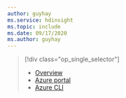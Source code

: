 ```yaml
---
author: guyhay
ms.service: hdinsight
ms.topic: include
ms.date: 09/17/2020
ms.author: guyhay
---
```

> [!div class="op_single_selector"]
> * [Overview](../articles/hdinsight/articles\hdinsight\hdinsight-hadoop-use-data-lake-storage-gen2.md)
> * [Azure portal](../articles/hdinsight/articles/hdinsight-hadoop-use-data-lake-storage-gen2-portal.md)
> * [Azure CLI](../articles/hdinsight/articles/hdinsight-hadoop-use-data-lake-storage-gen2-azure-cli.md)
> 
> 
